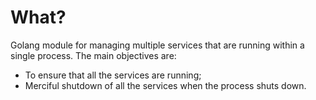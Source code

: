 # What?

Golang module for managing multiple services that are running within a single process. The main objectives are:

- To ensure that all the services are running;
- Merciful shutdown of all the services when the process shuts down.
